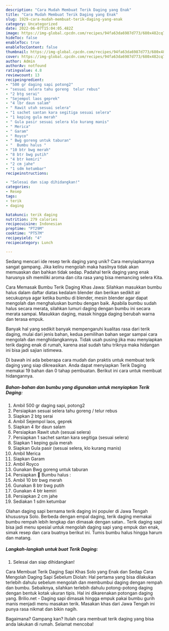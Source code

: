 ```yaml
---
description: "Cara Mudah Membuat Terik Daging yang Enak"
title: "Cara Mudah Membuat Terik Daging yang Enak"
slug: 1929-cara-mudah-membuat-terik-daging-yang-enak
category: Uncategorized
date: 2022-06-07T15:04:05.482Z
image: https://img-global.cpcdn.com/recipes/94fa63da6987d773/680x482cq70/terik-daging-foto-resep-utama.jpg
hideToc: false
enableToc: true
enableTocContent: false
thumbnail: https://img-global.cpcdn.com/recipes/94fa63da6987d773/680x482cq70/terik-daging-foto-resep-utama.jpg
cover: https://img-global.cpcdn.com/recipes/94fa63da6987d773/680x482cq70/terik-daging-foto-resep-utama.jpg
author: Admin
authorAv: notfound
ratingvalue: 4.8
reviewcount: 13
recipeingredient:
- "500 gr daging sapi potong2"
- "sesuai selera tahu goreng  telur rebus"
- "2 btg serai"
- "Sejempol laos geprek"
- "4 lbr daun salam"
- " Rawit utuh sesuai selera"
- "1 sachet santan kara segitiga sesuai selera"
- "1 keping gula merah"
- " Gula pasir sesuai selera klo kurang manis"
- " Merica"
- " Garam"
- " Royco"
- " Bwg goreng untuk taburan"
- "  Bumbu halus "
- "10 btr bwg merah"
- "8 btr bwg putih"
- "4 btr kemiri"
- "2 cm jahe"
- "1 sdm ketumbar"
recipeinstructions:

- "Selesai dan siap dihidangkan!"
categories:
- Resep
tags:
- terik
- daging

katakunci: terik daging 
nutrition: 279 calories
recipecuisine: Indonesian
preptime: "PT29M"
cooktime: "PT57M"
recipeyield: "4"
recipecategory: Lunch

---
```





Sedang mencari ide resep terik daging yang unik? Cara menyiapkannya sangat gampang. Jika keliru mengolah maka hasilnya tidak akan memuaskan dan bahkan tidak sedap. Padahal terik daging yang enak harusnya sih memiliki aroma dan cita rasa yang bisa memancing selera Kita.





Cara Memasak Bumbu Terik Daging Khas Jawa: Silahkan masukkan bumbu halus dalam daftar diatas kedalam blender dan berikan sedikit air secukupnya agar ketika bumbu di blender, mesin blender agar dapat mengolah dan menghaluskan bumbu dengan baik. Apabila bumbu sudah halus secara merata, silahkan lumuri daging dengan bumbu ini secara merata sampai. Masukkan daging, masak hingga daging berubah warna dan terasa empuk.

Banyak hal yang sedikit banyak mempengaruhi kualitas rasa dari terik daging, mulai dari jenis bahan, kedua pemilihan bahan segar sampai cara mengolah dan menghidangkannya. Tidak usah pusing jika mau menyiapkan terik daging enak di rumah, karena asal sudah tahu triknya maka hidangan ini bisa jadi sajian istimewa.






Di bawah ini ada beberapa cara mudah dan praktis untuk membuat terik daging yang siap dikreasikan. Anda dapat menyiapkan Terik Daging memakai 19 bahan dan 0 tahap pembuatan. Berikut ini cara untuk membuat hidangannya.

<!--inarticleads1-->

##### Bahan-bahan dan bumbu yang digunakan untuk menyiapkan Terik Daging:

1. Ambil 500 gr daging sapi, potong2
1. Persiapkan sesuai selera tahu goreng / telur rebus
1. Siapkan 2 btg serai
1. Ambil Sejempol laos, geprek
1. Siapkan 4 lbr daun salam
1. Persiapkan  Rawit utuh (sesuai selera)
1. Persiapkan 1 sachet santan kara segitiga (sesuai selera)
1. Siapkan 1 keping gula merah
1. Siapkan  Gula pasir (sesuai selera, klo kurang manis)
1. Ambil  Merica
1. Siapkan  Garam
1. Ambil  Royco
1. Gunakan  Bwg goreng untuk taburan
1. Persiapkan  🌸 Bumbu halus :
1. Ambil 10 btr bwg merah
1. Gunakan 8 btr bwg putih
1. Gunakan 4 btr kemiri
1. Persiapkan 2 cm jahe
1. Sediakan 1 sdm ketumbar


Olahan daging sapi bernama terik daging ini populer di Jawa Tengah khususnya Solo. Berbeda dengan empal daging, terik daging memakai bumbu rempah lebih lengkap dan dimasak dengan satan.. Terik daging sapi bisa jadi menu spesial untuk mengolah daging sapi yang empuk dan enak, simak resep dan cara buatnya berikut ini. Tumis bumbu halus hingga harum dan matang. 

<!--inarticleads2-->

##### Langkah-langkah untuk buat Terik Daging:


1. Selesai dan siap dihidangkan!

Cara Membuat Terik Daging Sapi Khas Solo yang Enak dan Sedap Cara Mengolah Daging Sapi Sebelum Diolah: Hal pertama yang bisa dilakukan terlebih dahulu sebelum mengolah dan membumbui daging dengan rempah dan bumbu. Sebaiknya, silahkan terlebih dahulu potong-potong daging dengan bentuk kotak ukuran tipis. Hal ini dikarenakan potongan daging yang. Brilio.net - Daging sapi dimasak hingga empuk pakai bumbu gurih manis menjadi menu masakan terik. Masakan khas dari Jawa Tengah ini punya rasa nikmat dan bikin nagih. 

Bagaimana? Gampang kan? Itulah cara membuat terik daging yang bisa anda lakukan di rumah. Selamat mencoba!
